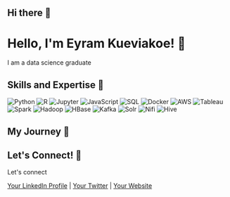 ## Hi there 👋


# Hello, I'm Eyram Kueviakoe! 👋

I am a data science graduate 

## Skills and Expertise 🔧

![Python](https://img.shields.io/badge/Python-3776AB?style=flat&logo=python&logoColor=white)
![R](https://img.shields.io/badge/R-276DC3?style=flat&logo=r&logoColor=white)
![Jupyter](https://img.shields.io/badge/Jupyter-F37626?style=flat&logo=jupyter&logoColor=white)
![JavaScript](https://img.shields.io/badge/JavaScript-F7DF1E?style=flat&logo=javascript&logoColor=black)
![SQL](https://img.shields.io/badge/SQL-4479A1?style=flat&logo=mysql&logoColor=white)
![Docker](https://img.shields.io/badge/Docker-2496ED?style=flat&logo=docker&logoColor=white)
![AWS](https://img.shields.io/badge/AWS-232F3E?style=flat&logo=amazonaws&logoColor=white)
![Tableau](https://img.shields.io/badge/Tableau-E97627?style=flat&logo=tableau&logoColor=white)
![Spark](https://img.shields.io/badge/Spark-E25A1C?style=flat&logo=apache-spark&logoColor=white)
![Hadoop](https://img.shields.io/badge/Hadoop-FCC624?style=flat&logo=apache-hadoop&logoColor=black)
![HBase](https://img.shields.io/badge/HBase-7B42BC?style=flat&logo=apache-hbase&logoColor=white)
![Kafka](https://img.shields.io/badge/Kafka-231F20?style=flat&logo=apache-kafka&logoColor=white)
![Solr](https://img.shields.io/badge/Solr-5B5B5B?style=flat&logo=apache-solr&logoColor=white)
![Nifi](https://img.shields.io/badge/Nifi-00A8B5?style=flat&logo=apache-nifi&logoColor=white)
![Hive](https://img.shields.io/badge/Hive-FCE76E?style=flat&logo=apache-hive&logoColor=black)


## My Journey 🌟



## Let's Connect! 🤝
Let's connect

[Your LinkedIn Profile](#) | [Your Twitter](#) | [Your Website](#)




<!--
**kueyram/kueyram** is a ✨ _special_ ✨ repository because its `README.md` (this file) appears on your GitHub profile.

Here are some ideas to get you started:

- 🔭 I’m currently working on ...
- 🌱 I’m currently learning ...
- 👯 I’m looking to collaborate on ...
- 🤔 I’m looking for help with ...
- 💬 Ask me about ...
- 📫 How to reach me: ...
- 😄 Pronouns: ...
- ⚡ Fun fact: ...
-->
